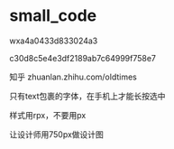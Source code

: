 # small_code

wxa4a0433d833024a3

c30d8c5e4e3df2189ab7c64999f758e7

知乎
zhuanlan.zhihu.com/oldtimes

只有text包裹的字体，在手机上才能长按选中

样式用rpx，不要用px

让设计师用750px做设计图

